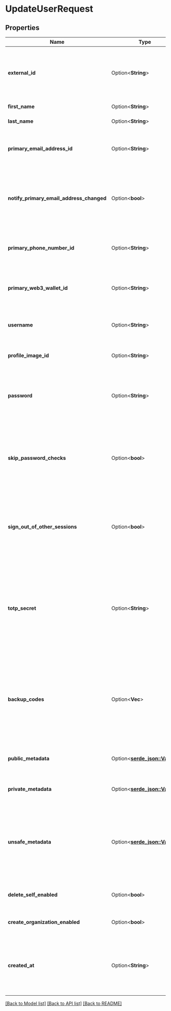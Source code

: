 # UpdateUserRequest

## Properties

Name | Type | Description | Notes
------------ | ------------- | ------------- | -------------
**external_id** | Option<**String**> | The ID of the user as used in your external systems or your previous authentication solution. Must be unique across your instance. | [optional]
**first_name** | Option<**String**> | The first name to assign to the user | [optional]
**last_name** | Option<**String**> | The last name to assign to the user | [optional]
**primary_email_address_id** | Option<**String**> | The ID of the email address to set as primary. It must be verified, and present on the current user. | [optional]
**notify_primary_email_address_changed** | Option<**bool**> | If set to `true`, the user will be notified that their primary email address has changed. By default, no notification is sent. | [optional][default to false]
**primary_phone_number_id** | Option<**String**> | The ID of the phone number to set as primary. It must be verified, and present on the current user. | [optional]
**primary_web3_wallet_id** | Option<**String**> | The ID of the web3 wallets to set as primary. It must be verified, and present on the current user. | [optional]
**username** | Option<**String**> | The username to give to the user. It must be unique across your instance. | [optional]
**profile_image_id** | Option<**String**> | The ID of the image to set as the user's profile image | [optional]
**password** | Option<**String**> | The plaintext password to give the user. Must be at least 8 characters long, and can not be in any list of hacked passwords. | [optional]
**skip_password_checks** | Option<**bool**> | Set it to `true` if you're updating the user's password and want to skip any password policy settings check. This parameter can only be used when providing a `password`. | [optional]
**sign_out_of_other_sessions** | Option<**bool**> | Set to `true` to sign out the user from all their active sessions once their password is updated. This parameter can only be used when providing a `password`. | [optional]
**totp_secret** | Option<**String**> | In case TOTP is configured on the instance, you can provide the secret to enable it on the specific user without the need to reset it. Please note that currently the supported options are: * Period: 30 seconds * Code length: 6 digits * Algorithm: SHA1 | [optional]
**backup_codes** | Option<**Vec<String>**> | If Backup Codes are configured on the instance, you can provide them to enable it on the specific user without the need to reset them. You must provide the backup codes in plain format or the corresponding bcrypt digest. | [optional]
**public_metadata** | Option<[**serde_json::Value**](.md)> | Metadata saved on the user, that is visible to both your Frontend and Backend APIs | [optional]
**private_metadata** | Option<[**serde_json::Value**](.md)> | Metadata saved on the user, that is only visible to your Backend API | [optional]
**unsafe_metadata** | Option<[**serde_json::Value**](.md)> | Metadata saved on the user, that can be updated from both the Frontend and Backend APIs. Note: Since this data can be modified from the frontend, it is not guaranteed to be safe. | [optional]
**delete_self_enabled** | Option<**bool**> | If true, the user can delete themselves with the Frontend API. | [optional]
**create_organization_enabled** | Option<**bool**> | If true, the user can create organizations with the Frontend API. | [optional]
**created_at** | Option<**String**> | A custom date/time denoting _when_ the user signed up to the application, specified in RFC3339 format (e.g. `2012-10-20T07:15:20.902Z`). | [optional]

[[Back to Model list]](../README.md#documentation-for-models) [[Back to API list]](../README.md#documentation-for-api-endpoints) [[Back to README]](../README.md)


